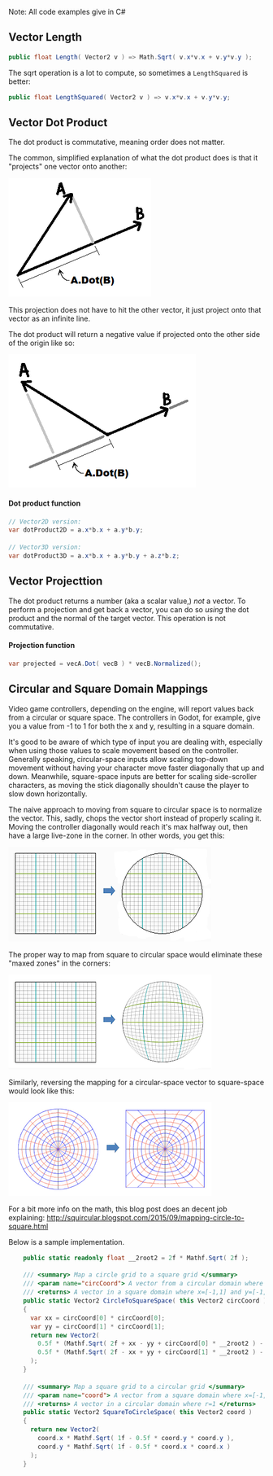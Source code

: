 Note: All code examples give in C#

## Vector Length

```csharp
public float Length( Vector2 v ) => Math.Sqrt( v.x*v.x + v.y*v.y );
```

The sqrt operation is a lot to compute, so sometimes a `LengthSquared` is better:

```csharp
public float LengthSquared( Vector2 v ) => v.x*v.x + v.y*v.y;
```


## Vector Dot Product

The dot product is commutative, meaning order does not matter.

The common, simplified explanation of what the dot product does is that it "projects" one vector onto another:

![](./dot_product.png)

This projection does not have to hit the other vector, it just project onto that vector as an infinite line.

The dot product will return a negative value if projected onto the other side of the origin like so:

![](./dot_product2.png)

#### Dot product function
```csharp
// Vector2D version:
var dotProduct2D = a.x*b.x + a.y*b.y;

// Vector3D version:
var dotProduct3D = a.x*b.x + a.y*b.y + a.z*b.z;
```

## Vector Projecttion

The dot product returns a number (aka a scalar value,) _not_ a vector.
To perform a projection and get back a vector, you can do so _using_ the dot product and the normal of the target vector. This operation is not commutative.

#### Projection function
```csharp
var projected = vecA.Dot( vecB ) * vecB.Normalized();
```


## Circular and Square Domain Mappings

Video game controllers, depending on the engine, will report values back from a circular or square space. The controllers in Godot, for example, give you a value from -1 to 1 for both the x and y, resulting in a square domain.

It's good to be aware of which type of input you are dealing with, especially when using those values to scale movement based on the controller.
Generally speaking, circular-space inputs allow scaling top-down movement without having your character move faster diagonally that up and down. Meanwhile, square-space inputs are better for scaling side-scroller characters, as moving the stick diagonally shouldn't cause the player to slow down horizontally.

The naive approach to moving from square to circular space is to normalize the vector. This, sadly, chops the vector short instead of properly scaling it. Moving the controller diagonally would reach it's max halfway out, then have a large live-zone in the corner. In other words, you get this:

![](./square_vec_normalized.png)

The proper way to map from square to circular space would eliminate these "maxed zones" in the corners:

![](./square_vec_circularized.png)

Similarly, reversing the mapping for a circular-space vector to square-space would look like this:

![](./circ_vec_squarized.png)


For a bit more info on the math, this blog post does an decent job explaining: http://squircular.blogspot.com/2015/09/mapping-circle-to-square.html

Below is a sample implementation.

```csharp
    public static readonly float __2root2 = 2f * Mathf.Sqrt( 2f );

    /// <summary> Map a circle grid to a square grid </summary>
    /// <param name="circCoord"> A vector from a circular domain where r=1 </param>
    /// <returns> A vector in a square domain where x=[-1,1] and y=[-1,1] </returns>
    public static Vector2 CircleToSquareSpace( this Vector2 circCoord )
    {
      var xx = circCoord[0] * circCoord[0];
      var yy = circCoord[1] * circCoord[1];
      return new Vector2(
        0.5f * (Mathf.Sqrt( 2f + xx - yy + circCoord[0] * __2root2 ) - Mathf.Sqrt( 2f + xx - yy - circCoord[0] * __2root2 )),
        0.5f * (Mathf.Sqrt( 2f - xx + yy + circCoord[1] * __2root2 ) - Mathf.Sqrt( 2f - xx + yy - circCoord[1] * __2root2 ))
      );
    }

    /// <summary> Map a square grid to a circular grid </summary>
    /// <param name="coord"> A vector from a square domain where x=[-1,1] and y=[-1,1] </param>
    /// <returns> A vector in a circular domain where r=1 </returns>
    public static Vector2 SquareToCircleSpace( this Vector2 coord )
    {
      return new Vector2(
        coord.x * Mathf.Sqrt( 1f - 0.5f * coord.y * coord.y ),
        coord.y * Mathf.Sqrt( 1f - 0.5f * coord.x * coord.x )
      );
    }
```
